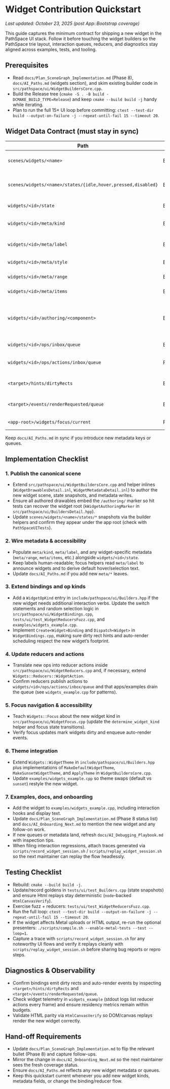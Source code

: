 # Widget Contribution Quickstart

_Last updated: October 23, 2025 (post App::Bootstrap coverage)_

This guide captures the minimum contract for shipping a new widget in the PathSpace
UI stack. Follow it before touching the widget builders so the PathSpace trie
layout, interaction queues, reducers, and diagnostics stay aligned across
examples, tests, and tooling.

## Prerequisites
- Read `docs/Plan_SceneGraph_Implementation.md` (Phase 8), `docs/AI_Paths.md`
  (widgets section), and skim existing builder code in
  `src/pathspace/ui/WidgetBuildersCore.cpp`.
- Build the Release tree (`cmake -S . -B build -DCMAKE_BUILD_TYPE=Release`)
  and keep `cmake --build build -j` handy while iterating.
- Plan to run the full 15× UI loop before committing:
  `ctest --test-dir build --output-on-failure -j --repeat-until-fail 15 --timeout 20`.

## Widget Data Contract (must stay in sync)

| Path | Owner | Purpose |
| --- | --- | --- |
| `scenes/widgets/<name>` | Builder | Immutable widget scene root published by the snapshot builder. |
| `scenes/widgets/<name>/states/{idle,hover,pressed,disabled}` | Builder | Canonical per-state snapshots reused by bindings, focus helpers, and goldens. |
| `widgets/<id>/state` | Builder/Bindings | Live state payload (struct per widget type). |
| `widgets/<id>/meta/kind` | Builder | Lowercase widget identifier consumed by focus + inspectors. |
| `widgets/<id>/meta/label` | Builder | Accessibility label / display text (buttons, toggles, etc.). |
| `widgets/<id>/meta/style` | Builder | Theme-derived style blob for the widget. |
| `widgets/<id>/meta/range` | Builder | Slider-specific range metadata (min/max/step). |
| `widgets/<id>/meta/items` | Builder | List item vector (id + display text). |
| `widgets/<id>/authoring/<component>` | Builder | Names tagged into authoring ids (`/authoring/…`) so `Widgets::ResolveHitTarget` can map hit-tests back to widget roots. |
| `widgets/<id>/ops/inbox/queue` | Bindings | FIFO of `WidgetOp` events (hover/press/etc.). |
| `widgets/<id>/ops/actions/inbox/queue` | Reducers | Reduced `WidgetAction` queue for app consumption. |
| `<target>/hints/dirtyRects` | Bindings | Dirty rect hints emitted during interaction to limit redraw. |
| `<target>/events/renderRequested/queue` | Bindings | Auto-render events when interactions need an immediate present. |
| `<app-root>/widgets/focus/current` | Focus helper | Tracks the currently focused widget path. |

Keep `docs/AI_Paths.md` in sync if you introduce new metadata keys or queues.

## Implementation Checklist

### 1. Publish the canonical scene
- Extend `src/pathspace/ui/WidgetBuildersCore.cpp` and helper inlines
  (`WidgetDrawablesDetail.inl`, `WidgetMetadataDetail.inl`) to author the new
  widget scene, state snapshots, and metadata writes.
- Ensure all authored drawables embed the `/authoring/` marker so hit tests can
  recover the widget root (`kWidgetAuthoringMarker` in
  `src/pathspace/ui/BuildersDetail.hpp`).
- Update `scenes/widgets/<name>/states/*` snapshots via the builder helpers and
  confirm they appear under the app root (check with `PathSpaceUITests`).

### 2. Wire metadata & accessibility
- Populate `meta/kind`, `meta/label`, and any widget-specific metadata
  (`meta/range`, `meta/items`, etc.) alongside `widgets/<id>/state`.
- Keep labels human-readable; focus helpers read `meta/label` to announce
  widgets and to derive default hover/selection text.
- Update `docs/AI_Paths.md` if you add new `meta/*` leaves.

### 3. Extend bindings and op kinds
- Add a `WidgetOpKind` entry in `include/pathspace/ui/Builders.hpp` if the new
  widget needs additional interaction verbs. Update the switch statements and
  random selection logic in `src/pathspace/ui/WidgetBindings.cpp`,
  `tests/ui/test_WidgetReducersFuzz.cpp`, and `examples/widgets_example.cpp`.
- Implement `Create<Widget>Binding` and `Dispatch<Widget>` in
  `WidgetBindings.cpp`, making sure dirty rect hints and auto-render scheduling
  respect the new widget’s footprint.

### 4. Update reducers and actions
- Translate new ops into reducer actions inside
  `src/pathspace/ui/WidgetReducers.cpp` and, if necessary, extend
  `Widgets::Reducers::WidgetAction`.
- Confirm reducers publish actions to `widgets/<id>/ops/actions/inbox/queue`
  and that apps/examples drain the queue (see `widgets_example.cpp` for patterns).

### 5. Focus navigation & accessibility
- Teach `Widgets::Focus` about the new widget kind in
  `src/pathspace/ui/WidgetFocus.cpp` (update the `determine_widget_kind`
  helper and focus state transitions).
- Verify focus updates mark widgets dirty and enqueue auto-render events.

### 6. Theme integration
- Extend `Widgets::WidgetTheme` in `include/pathspace/ui/Builders.hpp` plus
  implementations of `MakeDefaultWidgetTheme`, `MakeSunsetWidgetTheme`, and
  `ApplyTheme` in `WidgetBuildersCore.cpp`.
- Update `examples/widgets_example.cpp` so theme swaps (default vs `sunset`)
  restyle the new widget.

### 7. Examples, docs, and onboarding
- Add the widget to `examples/widgets_example.cpp`, including interaction hooks
  and display text.
- Update `docs/Plan_SceneGraph_Implementation.md` (Phase 8 status list) and
  `docs/AI_Onboarding_Next.md` to mention the new widget and any follow-on work.
- If new queues or metadata land, refresh `docs/AI_Debugging_Playbook.md` with
  inspection tips.
- When filing interaction regressions, attach traces generated via
  `scripts/record_widget_session.sh` / `scripts/replay_widget_session.sh` so the
  next maintainer can replay the flow headlessly.

## Testing Checklist
- Rebuild: `cmake --build build -j`.
- Update/record goldens in `tests/ui/test_Builders.cpp` (state snapshots) and
  ensure Html replays stay deterministic (`node`-backed `HtmlCanvasVerify`).
- Exercise fuzz + reducers: `tests/ui/test_WidgetReducersFuzz.cpp`.
- Run the full loop: `ctest --test-dir build --output-on-failure -j --repeat-until-fail 15 --timeout 20`.
- If the widget affects Metal uploads or HTML output, re-run the optional
  presenters: `./scripts/compile.sh --enable-metal-tests --test --loop=1`.
- Capture a trace with `scripts/record_widget_session.sh` for any noteworthy UI
  flows and verify it replays cleanly with `scripts/replay_widget_session.sh`
  before sharing bug reports or repro steps.

## Diagnostics & Observability
- Confirm bindings emit dirty rects and auto-render events by inspecting
  `<target>/hints/dirtyRects` and `<target>/events/renderRequested/queue`.
- Check widget telemetry in `widgets_example` (stdout logs list reducer actions
  every frame) and ensure residency metrics remain within budgets.
- Validate HTML parity via `HtmlCanvasVerify` so DOM/canvas replays render the
  new widget correctly.

## Hand-off Requirements
- Update `docs/Plan_SceneGraph_Implementation.md` to flip the relevant bullet
  (Phase 8) and capture follow-ups.
- Mirror the change in `docs/AI_Onboarding_Next.md` so the next maintainer sees
  the fresh coverage status.
- Ensure `docs/AI_Paths.md` reflects any new widget metadata or queues.
- Keep this quickstart current whenever you add new widget kinds, metadata
  fields, or change the binding/reducer flow.
